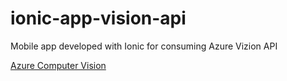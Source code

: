 # ionic-app-vision-api

Mobile app developed with Ionic for consuming Azure Vizion API

[Azure Computer Vision](https://azure.microsoft.com/pt-br/services/cognitive-services/computer-vision/)
